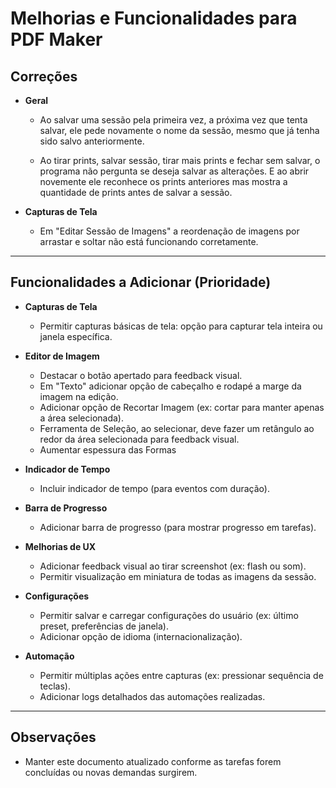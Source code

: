 # Melhorias e Funcionalidades para PDF Maker

## Correções

- **Geral**
  - Ao salvar uma sessão pela primeira vez, a próxima vez que tenta salvar, ele pede novamente o nome da sessão, mesmo que já tenha sido salvo anteriormente.
  
  - Ao tirar prints, salvar sessão, tirar mais prints e fechar sem salvar, o programa não pergunta se deseja salvar as alterações. E ao abrir novemente ele reconhece os prints anteriores mas mostra a quantidade de prints antes de salvar a sessão.

- **Capturas de Tela**
  - Em "Editar Sessão de Imagens" a reordenação de imagens por arrastar e soltar não está funcionando corretamente.

---

## Funcionalidades a Adicionar (Prioridade)

- **Capturas de Tela**
  - Permitir capturas básicas de tela: opção para capturar tela inteira ou janela específica.

- **Editor de Imagem**
  - Destacar o botão apertado para feedback visual.
  - Em "Texto" adicionar opção de cabeçalho e rodapé a marge da imagem na edição.
  - Adicionar opção de Recortar Imagem (ex: cortar para manter apenas a área selecionada).
  - Ferramenta de Seleção, ao selecionar, deve fazer um retângulo ao redor da área selecionada para feedback visual.
  - Aumentar espessura das Formas

- **Indicador de Tempo**
  - Incluir indicador de tempo (para eventos com duração).

- **Barra de Progresso**
  - Adicionar barra de progresso (para mostrar progresso em tarefas).

- **Melhorias de UX**
  - Adicionar feedback visual ao tirar screenshot (ex: flash ou som).
  - Permitir visualização em miniatura de todas as imagens da sessão.

- **Configurações**
  - Permitir salvar e carregar configurações do usuário (ex: último preset, preferências de janela).
  - Adicionar opção de idioma (internacionalização).

- **Automação**
  - Permitir múltiplas ações entre capturas (ex: pressionar sequência de teclas).
  - Adicionar logs detalhados das automações realizadas.

---

## Observações

- Manter este documento atualizado conforme as tarefas forem concluídas ou novas demandas surgirem.
